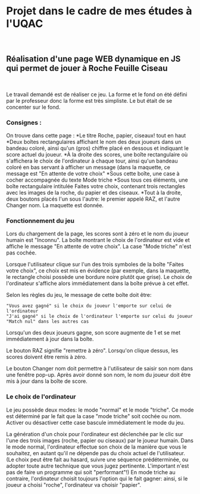# Projet dans le cadre de mes études à l'UQAC
<br />

## Réalisation d'une page WEB dynamique en JS qui permet de jouer à Roche Feuille Ciseau
<br />

Le travail demandé est de réaliser ce jeu. La forme et le fond on été défini par le professeur donc la forme est très simpliste. Le but était de se concenter sur le fond. 

### Consignes : 

On trouve dans cette page :
    *Le titre Roche, papier, ciseaux! tout en haut
    *Deux boîtes rectangulaires affichant le nom des deux joueurs dans un bandeau coloré, ainsi qu'un (gros) chiffre placé en dessous et indiquant le score actuel du joueur.
    *À la droite des scores, une boîte rectangulaire où s'affichera le choix de l'ordinateur à chaque tour, ainsi qu'un bandeau coloré en bas servant à afficher un message (dans la maquette, ce message est "En attente de votre choix"
    *Sous cette boîte, une case à cocher accompagnée du texte Mode triche
    *Sous tous ces éléments, une boîte rectangulaire intitulée Faites votre choix, contenant trois rectangles avec les images de la roche, du papier et des ciseaux.
    *Tout à la droite, deux boutons placés l'un sous l'autre: le premier appelé RAZ, et l'autre Changer nom.
La maquette est donnée.
    
### Fonctionnement du jeu

Lors du chargement de la page, les scores sont à zéro et le nom du joueur humain est "Inconnu". La boîte montrant le choix de l'ordinateur est vide et affiche le message "En attente de votre choix". La case "Mode triche" n'est pas cochée.

Lorsque l'utilisateur clique sur l'un des trois symboles de la boîte "Faites votre choix", ce choix est mis en évidence (par exemple, dans la maquette, le rectangle choisi possède une bordure noire plutôt que grise). Le choix de l'ordinateur s'affiche alors immédiatement dans la boîte prévue à cet effet.

Selon les règles du jeu, le message de cette boîte doit être:

    "Vous avez gagné" si le choix du joueur l'emporte sur celui de l'ordinateur
    "J'ai gagné" si le choix de l'ordinateur l'emporte sur celui du joueur
    "Match nul" dans les autres cas

Lorsqu'un des deux joueurs gagne, son score augmente de 1 et se met immédiatement à jour dans la boîte.

Le bouton RAZ signifie "remettre à zéro". Lorsqu'on clique dessus, les scores doivent être remis à zéro.

Le bouton Changer nom doit permettre à l'utilisateur de saisir son nom dans une fenêtre pop-up. Après avoir donné son nom, le nom du joueur doit être mis à jour dans la boîte de score.

### Le choix de l'ordinateur

Le jeu possède deux modes: le mode "normal" et le mode "triche". Ce mode est déterminé par le fait que la case "mode triche" soit cochée ou nom. Activer ou désactiver cette case bascule immédiatement le mode du jeu.

La génération d'un choix pour l'ordinateur est déclenchée par le clic sur l'une des trois images (roche, papier ou ciseaux) par le joueur humain. Dans le mode normal, l'ordinateur effectue son choix de la manière que vous le souhaitez, en autant qu'il ne dépende pas du choix actuel de l'utilisateur. (Le choix peut être fait au hasard, suivre une séquence prédéterminée, ou adopter toute autre technique que vous jugez pertinente. L'important n'est pas de faire un programme qui soit "performant"!) En mode triche au contraire, l'ordinateur choisit toujours l'option qui le fait gagner: ainsi, si le joueur a choisi "roche", l'ordinateur va choisir "papier".
